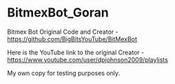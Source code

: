 # BitmexBot_Goran
Bitmex Bot 
Original Code and Creator - https://github.com/BigBitsYouTube/BitMexBot

Here is the YouTube link to the original Creator - https://www.youtube.com/user/dpjohnson2009/playlists

My own copy for testing purposes only.

